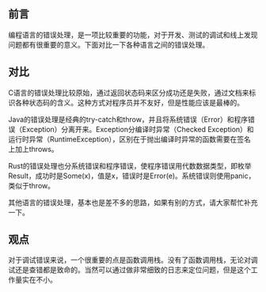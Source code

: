 ## 前言
编程语言的错误处理，是一项比较重要的功能，对于开发、测试的调试和线上发现问题都有很重要的意义。下面对比一下各种语言之间的错误处理。

## 对比
C语言的错误处理比较原始，通过返回状态码来区分成功还是失败，通过文档来标识各种状态码的含义。这种方式对程序员并不友好，但是性能应该是最棒的。

Java的错误处理是经典的try-catch和throw，并且将系统错误（Error）和程序错误（Exception）分离开来。Exception分编译时异常（Checked Exception）和运行时异常（RuntimeException），区别在于抛出编译时异常的函数需要在签名上加上throws。

Rust的错误处理也分系统错误和程序错误，使程序错误用代数数据类型，即枚举Result，成功时是Some(x)，值是x，错误时是Error(e)。系统错误则使用panic，类似于throw。

其他语言的错误处理，基本也是差不多的思路，如果有别的方式，请大家帮忙补充一下。

## 观点
对于调试错误来说，一个很重要的点是函数调用栈。没有了函数调用栈，无论对调试还是查错都是致命的。当然可以通过做非常细致的日志来定位问题，但是这个工作量实在不小。

